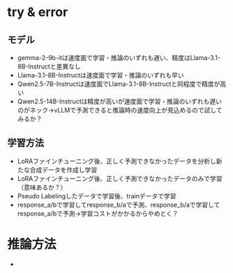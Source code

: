 # try & error

## モデル
- gemma-2-9b-itは速度面で学習・推論のいずれも遅い、精度はLlama-3.1-8B-Instructと差異なし
- Llama-3.1-8B-Instructは速度面で学習・推論のいずれも早い
- Qwen2.5-7B-Instructは速度面でLlama-3.1-8B-Instructと同程度で精度が高い
- Qwen2.5-14B-Instructは精度が高いが速度面で学習・推論のいずれも遅いのがネック→vLLMで予測できると推論時の速度向上が見込めるので試してみるか？

## 学習方法
- LoRAファインチューニング後、正しく予測できなかったデータを分析し新たな合成データを作成し学習
- LoRAファインチューニング後、正しく予測できなかったデータのみで学習（意味あるか？）
- Pseudo Labelingしたデータで学習後、trainデータで学習
- response_a/bで学習してresponse_b/aで予測、response_b/aで学習してresponse_a/bで予測→学習コストがかかるからやめとく？

# 推論方法
- 
